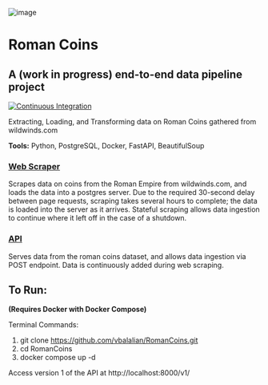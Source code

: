 ![image](https://github.com/vbalalian/RomanCoins/assets/120220346/d7858509-8d06-4b15-9c0d-583214388469)

# Roman Coins
## A (work in progress) end-to-end data pipeline project
[![Continuous Integration](https://github.com/vbalalian/RomanCoins/actions/workflows/ci.yml/badge.svg)](https://github.com/vbalalian/RomanCoins/actions/workflows/ci.yml)

Extracting, Loading, and Transforming data on Roman Coins gathered from wildwinds.com

**Tools:** Python, PostgreSQL, Docker, FastAPI, BeautifulSoup

### [Web Scraper](web_scraping/web_scraper.py)

Scrapes data on coins from the Roman Empire from wildwinds.com, and loads the data into a postgres server. Due to the required 30-second delay between page requests, scraping takes several hours to complete; the data is loaded into the server as it arrives. Stateful scraping allows data ingestion to continue where it left off in the case of a shutdown. 

### [API](api/main.py)

Serves data from the roman coins dataset, and allows data ingestion via POST endpoint. Data is continuously added during web scraping. 

## To Run:
**(Requires Docker with Docker Compose)**

Terminal Commands:
1) git clone https://github.com/vbalalian/RomanCoins.git
2) cd RomanCoins
3) docker compose up -d

Access version 1 of the API at http://localhost:8000/v1/
